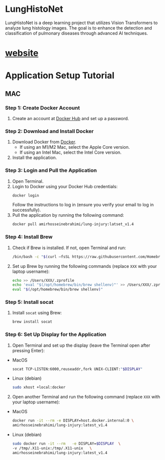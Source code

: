 # LungHistoNet
LungHistoNet is a deep learning project that utilizes Vision Transformers to analyze lung histology images. The goal is to enhance the detection and classification of pulmonary diseases through advanced AI techniques.


# [website](https://lunginsight.ai/)


# Application Setup Tutorial

## MAC

### Step 1: Create Docker Account
1. Create an account at [Docker Hub](https://hub.docker.com/) and set up a password.

### Step 2: Download and Install Docker
1. Download Docker from [Docker](https://www.docker.com/).
   - If using an M1/M2 Mac, select the Apple Core version.
   - If using an Intel Mac, select the Intel Core version.
2. Install the application.

### Step 3: Login and Pull the Application
1. Open Terminal.
2. Login to Docker using your Docker Hub credentials:
   ```bash
   docker login
   ```
   Follow the instructions to log in (ensure you verify your email to log in successfully).
3. Pull the application by running the following command:
   ```bash
   docker pull amirhosseinebrahimi/lung-injury:latset_v1.4
   ```

### Step 4: Install Brew
1. Check if Brew is installed. If not, open Terminal and run:
   ```bash
   /bin/bash -c "$(curl –fsSL https://raw.githubusercontent.com/Homebrew/install/HEAD/install.sh)"
   ```
2. Set up Brew by running the following commands (replace `XXX` with your laptop username):
   ```bash
   echo >> /Users/XXX/.zprofile
   echo 'eval "$(/opt/homebrew/bin/brew shellenv)"' >> /Users/XXX/.zprofile
   eval "$(/opt/homebrew/bin/brew shellenv)"
   ```

### Step 5: Install socat
1. Install `socat` using Brew:
   ```bash
   brew install socat
   ```


### Step 6: Set Up Display for the Application
1. Open Terminal and set up the display (leave the Terminal open after pressing Enter):
   
-  MacOS
   ```bash
   socat TCP-LISTEN:6000,reuseaddr,fork UNIX-CLIENT:"$DISPLAY"
   ```
-  Linux (debian)
   ```bash
   sudo xhost +local:docker
   ````
2. Open another Terminal and run the following command (replace `XXX` with your laptop username):
   
- MacOS

   ```bash
   docker run -it --rm -e DISPLAY=host.docker.internal:0 \
   amirhosseinebrahimi/lung-injury:latest_v1.4
   ```
-  Linux (debian)
   ```BASH
   sudo docker run -it --rm   -e DISPLAY=$DISPLAY  \
   -v /tmp/.X11-unix:/tmp/.X11-unix   \
   amirhosseinebrahimi/lung-injury:latest_v1.4

   ```
   
